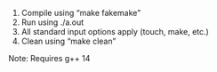 1. Compile using “make fakemake”
2. Run using ./a.out <filename>
3. All standard input options apply (touch, make, etc.)
4. Clean using “make clean”

Note: Requires g++ 14